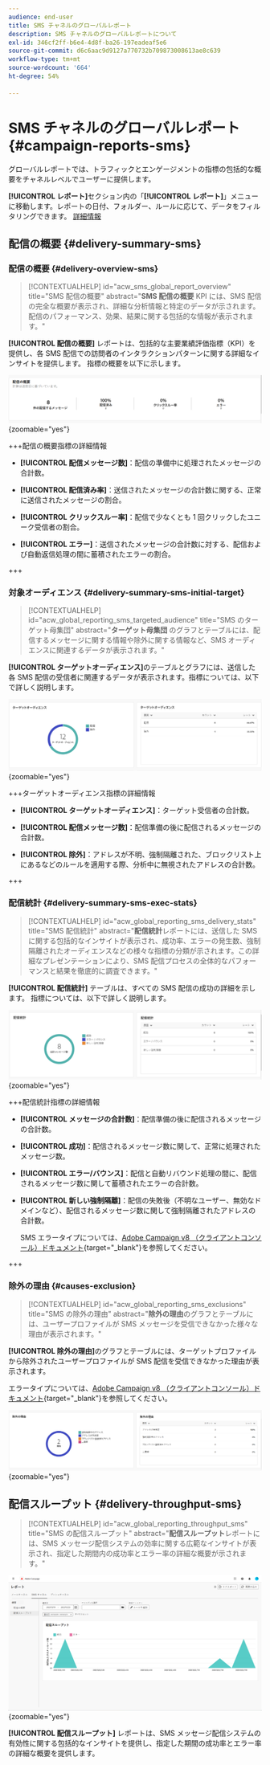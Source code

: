 ```yaml
---
audience: end-user
title: SMS チャネルのグローバルレポート
description: SMS チャネルのグローバルレポートについて
exl-id: 346cf2ff-b6e4-4d8f-ba26-197eadeaf5e6
source-git-commit: d6c6aac9d9127a770732b709873008613ae8c639
workflow-type: tm+mt
source-wordcount: '664'
ht-degree: 54%

---
```


# SMS チャネルのグローバルレポート {#campaign-reports-sms}

グローバルレポートでは、トラフィックとエンゲージメントの指標の包括的な概要をチャネルレベルでユーザーに提供します。

**[!UICONTROL レポート]**&#x200B;セクション内の「**[!UICONTROL レポート]**」メニューに移動します。レポートの日付、フォルダー、ルールに応じて、データをフィルタリングできます。 [詳細情報](global-reports.md)

## 配信の概要 {#delivery-summary-sms}

### 配信の概要 {#delivery-overview-sms}

>[!CONTEXTUALHELP]
>id="acw_sms_global_report_overview"
>title="SMS 配信の概要"
>abstract="**SMS 配信の概要** KPI には、SMS 配信の完全な概要が表示され、詳細な分析情報と特定のデータが示されます。配信のパフォーマンス、効果、結果に関する包括的な情報が表示されます。"

**[!UICONTROL 配信の概要]** レポートは、包括的な主要業績評価指標（KPI）を提供し、各 SMS 配信での訪問者のインタラクションパターンに関する詳細なインサイトを提供します。 指標の概要を以下に示します。

![ 配信の概要レポートのスクリーンショット。SMS 配信の主要なパフォーマンス指標を示します。](assets/global_report_sms_delivery_overview.png){zoomable="yes"}

+++配信の概要指標の詳細情報

* **[!UICONTROL 配信メッセージ数]**：配信の準備中に処理されたメッセージの合計数。

* **[!UICONTROL 配信済み率]**：送信されたメッセージの合計数に関する、正常に送信されたメッセージの割合。

* **[!UICONTROL クリックスルー率]**：配信で少なくとも 1 回クリックしたユニーク受信者の割合。

* **[!UICONTROL エラー]**：送信されたメッセージの合計数に対する、配信および自動返信処理の間に蓄積されたエラーの割合。

+++

### 対象オーディエンス {#delivery-summary-sms-initial-target}

>[!CONTEXTUALHELP]
>id="acw_global_reporting_sms_targeted_audience"
>title="SMS のターゲット母集団"
>abstract="**ターゲット母集団** のグラフとテーブルには、配信するメッセージに関する情報や除外に関する情報など、SMS オーディエンスに関連するデータが表示されます。"

**[!UICONTROL ターゲットオーディエンス]**&#x200B;のテーブルとグラフには、送信した各 SMS 配信の受信者に関連するデータが表示されます。指標については、以下で詳しく説明します。

![SMS 配信の受信者と除外に関するデータを示す、ターゲットオーディエンスレポートのスクリーンショット。](assets/global_report_sms_targeted_audience.png){zoomable="yes"}

+++ターゲットオーディエンス指標の詳細情報

* **[!UICONTROL ターゲットオーディエンス]**：ターゲット受信者の合計数。

* **[!UICONTROL 配信メッセージ数]**：配信準備の後に配信されるメッセージの合計数。

* **[!UICONTROL 除外]**：アドレスが不明、強制隔離された、ブロックリスト上にあるなどのルールを適用する際、分析中に無視されたアドレスの合計数。

+++

### 配信統計 {#delivery-summary-sms-exec-stats}

>[!CONTEXTUALHELP]
>id="acw_global_reporting_sms_delivery_stats"
>title="SMS 配信統計"
>abstract="**配信統計**&#x200B;レポートには、送信した SMS に関する包括的なインサイトが表示され、成功率、エラーの発生数、強制隔離されたオーディエンスなどの様々な指標の分類が示されます。この詳細なプレゼンテーションにより、SMS 配信プロセスの全体的なパフォーマンスと結果を徹底的に調査できます。"

**[!UICONTROL 配信統計]** テーブルは、すべての SMS 配信の成功の詳細を示します。 指標については、以下で詳しく説明します。

![ 配信統計レポートのスクリーンショット。SMS 配信の成功率、エラーおよび強制隔離を示しています ](assets/global_report_sms_delivery_statistics.png){zoomable="yes"}

+++配信統計指標の詳細情報

* **[!UICONTROL メッセージの合計数]**：配信準備の後に配信されるメッセージの合計数。

* **[!UICONTROL 成功]**：配信されるメッセージ数に関して、正常に処理されたメッセージ数。

* **[!UICONTROL エラー/バウンス]**：配信と自動リバウンド処理の間に、配信されるメッセージ数に関して蓄積されたエラーの合計数。

* **[!UICONTROL 新しい強制隔離]**：配信の失敗後（不明なユーザー、無効なドメインなど）、配信されるメッセージ数に関して強制隔離されたアドレスの合計数。

  SMS エラータイプについては、[Adobe Campaign v8 （クライアントコンソール）ドキュメント](https://experienceleague.adobe.com/docs/campaign/campaign-v8/send/failures/delivery-failures.html?lang=ja#sms-quarantines){target="_blank"}を参照してください。

+++

### 除外の理由 {#causes-exclusion}

>[!CONTEXTUALHELP]
>id="acw_global_reporting_sms_exclusions"
>title="SMS の除外の理由"
>abstract="**除外の理由**&#x200B;のグラフとテーブルには、ユーザープロファイルが SMS メッセージを受信できなかった様々な理由が表示されます。"

**[!UICONTROL 除外の理由]**&#x200B;のグラフとテーブルには、ターゲットプロファイルから除外されたユーザープロファイルが SMS 配信を受信できなかった理由が表示されます。

エラータイプについては、[Adobe Campaign v8 （クライアントコンソール）ドキュメント](https://experienceleague.adobe.com/docs/campaign/campaign-v8/send/failures/delivery-failures.html?lang=ja#email-error-types){target="_blank"}を参照してください。

![SMS 配信の除外の理由を示す、除外の原因レポートのスクリーンショット。](assets/global_report_sms_causes_exclusion.png){zoomable="yes"}

## 配信スループット {#delivery-throughput-sms}

>[!CONTEXTUALHELP]
>id="acw_global_reporting_throughput_sms"
>title="SMS の配信スループット"
>abstract="**配信スループット**&#x200B;レポートには、SMS メッセージ配信システムの効率に関する広範なインサイトが表示され、指定した期間内の成功率とエラー率の詳細な概要が示されます。"

![ 配信スループットレポートのスクリーンショット。SMS 配信の成功率とエラー率の推移を示しています。](assets/global_report_sms_delivery_throughput.png){zoomable="yes"}

**[!UICONTROL 配信スループット]** レポートは、SMS メッセージ配信システムの有効性に関する包括的なインサイトを提供し、指定した期間の成功率とエラー率の詳細な概要を提供します。